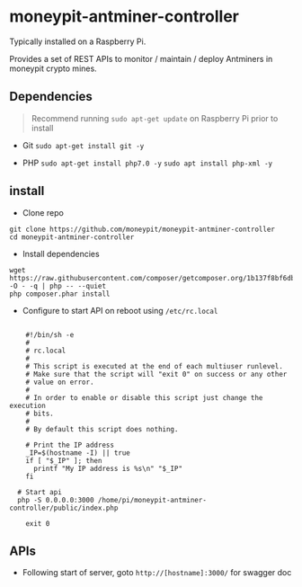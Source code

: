 # moneypit-antminer-controller

Typically installed on a Raspberry Pi.

Provides a set of REST APIs to monitor / maintain / deploy Antminers in moneypit crypto mines.

## Dependencies

> Recommend running `sudo apt-get update` on Raspberry Pi prior to install

- Git
   `sudo apt-get install git -y`

- PHP
  `sudo apt-get install php7.0 -y`
  `sudo apt install php-xml -y`

## install

- Clone repo

```
git clone https://github.com/moneypit/moneypit-antminer-controller
cd moneypit-antminer-controller

```

- Install dependencies

```
wget https://raw.githubusercontent.com/composer/getcomposer.org/1b137f8bf6db3e79a38a5bc45324414a6b1f9df2/web/installer -O - -q | php -- --quiet
php composer.phar install

```

- Configure to start API on reboot using `/etc/rc.local`

```

	#!/bin/sh -e
	#
	# rc.local
	#
	# This script is executed at the end of each multiuser runlevel.
	# Make sure that the script will "exit 0" on success or any other
	# value on error.
	#
	# In order to enable or disable this script just change the execution
	# bits.
	#
	# By default this script does nothing.

	# Print the IP address
	_IP=$(hostname -I) || true
	if [ "$_IP" ]; then
	  printf "My IP address is %s\n" "$_IP"
	fi

  # Start api
  php -S 0.0.0.0:3000 /home/pi/moneypit-antminer-controller/public/index.php

	exit 0

```

## APIs

- Following start of server, goto `http://[hostname]:3000/` for swagger doc
